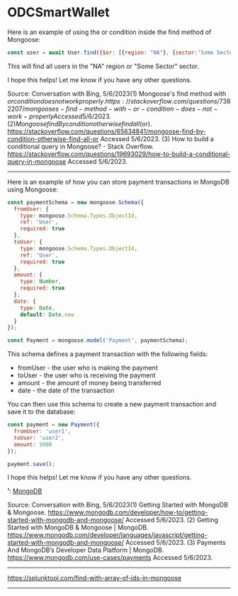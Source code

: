 # ODCSmartWallet


Here is an example of using the or condition inside the find method of Mongoose:

```javascript
const user = await User.find({$or: [{region: "NA"}, {sector:"Some Sector"}]});
```

This will find all users in the "NA" region or "Some Sector" sector.

I hope this helps! Let me know if you have any other questions.

Source: Conversation with Bing, 5/6/2023(1) Mongoose's find method with $or condition does not work properly. https://stackoverflow.com/questions/7382207/mongooses-find-method-with-or-condition-does-not-work-properly Accessed 5/6/2023.
(2) Mongoose find By condition otherwise find all ($or). https://stackoverflow.com/questions/65634841/mongoose-find-by-condition-otherwise-find-all-or Accessed 5/6/2023.
(3) How to build a conditional query in Mongoose? - Stack Overflow. https://stackoverflow.com/questions/19693029/how-to-build-a-conditional-query-in-mongoose Accessed 5/6/2023.

---

Here is an example of how you can store payment transactions in MongoDB using Mongoose:

```javascript
const paymentSchema = new mongoose.Schema({
  fromUser: {
    type: mongoose.Schema.Types.ObjectId,
    ref: 'User',
    required: true
  },
  toUser: {
    type: mongoose.Schema.Types.ObjectId,
    ref: 'User',
    required: true
  },
  amount: {
    type: Number,
    required: true
  },
  date: {
    type: Date,
    default: Date.now
  }
});

const Payment = mongoose.model('Payment', paymentSchema);
```

This schema defines a payment transaction with the following fields:
- fromUser - the user who is making the payment
- toUser - the user who is receiving the payment
- amount - the amount of money being transferred
- date - the date of the transaction

You can then use this schema to create a new payment transaction and save it to the database:

```javascript
const payment = new Payment({
  fromUser: 'user1',
  toUser: 'user2',
  amount: 1000
});

payment.save();
```

I hope this helps! Let me know if you have any other questions.

¹: [MongoDB](https://docs.mongodb.com/manual/core/data-modeling-introduction/)

Source: Conversation with Bing, 5/6/2023(1) Getting Started with MongoDB & Mongoose. https://www.mongodb.com/developer/how-to/getting-started-with-mongodb-and-mongoose/ Accessed 5/6/2023.
(2) Getting Started with MongoDB & Mongoose | MongoDB. https://www.mongodb.com/developer/languages/javascript/getting-started-with-mongodb-and-mongoose/ Accessed 5/6/2023.
(3) Payments And MongoDB’s Developer Data Platform | MongoDB. https://www.mongodb.com/use-cases/payments Accessed 5/6/2023.



---


https://splunktool.com/find-with-array-of-ids-in-mongoose

---
